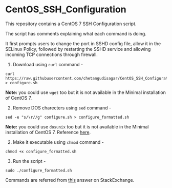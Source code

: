 # CentOS_SSH_Configuration

This repository contains a CentOS 7 SSH Configuration script. 

The script has comments explaining what each command is doing.

It first prompts users to change the port in SSHD config file, allow it in the SELinux Policy, followed by restarting the SSHD service and allowing incoming TCP connections through firewall.


1.  Download using `curl` command -
  ```
  curl https://raw.githubusercontent.com/chetangudisagar/CentOS_SSH_Configuration/master/configure.sh > configure.sh
  ```
  **Note:** you could use `wget` too but it is not available in the Minimal installation of CentOS 7.

2. Remove DOS charecters using `sed` command -
  ```
  sed -e "s/\r//g" configure.sh > configure_formatted.sh
  ```
  **Note:** you could use `dosunix` too but it is not available in the Minimal installation of CentOS 7.
  Reference [here](https://support.microfocus.com/kb/doc.php?id=7014821).

2.  Make it executable using `chmod` command -
  ```
  chmod +x configure_formatted.sh
  ```

3.  Run the script -
  ```
  sudo ./configure_formatted.sh
  ```
  
  Commands are referred from [this](https://serverfault.com/a/751069) answer on StackExchange. 

